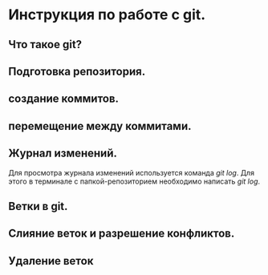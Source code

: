 # Инструкция по работе с git.

## Что такое  git?

## Подготовка репозитория.

## создание коммитов.

## перемещение между коммитами.

## Журнал изменений.
Для просмотра журнала изменений используется команда *git log*. Для этого в терминале с папкой-репозиторием необходимо написать *git log*. 
## Ветки в git.

## Слияние веток и разрешение конфликтов.

## Удаление веток